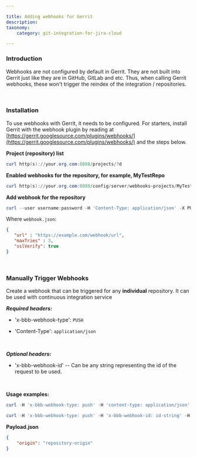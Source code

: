 ```yaml
---

title: Adding webhooks for Gerrit
description:
taxonomy:
    category: git-integration-for-jira-cloud

---
```


### Introduction

Webhooks are not configured by default in Gerrit. They are not built into Gerrit just like they are in GitHub, GitLab and etc. Thus, when calling Gerrit webhooks, these won't trigger the reindex of the integration / repositories.

&nbsp;

### Installation

To use webhooks with Gerrit, it needs to be configured. For starters, install Gerrit with the webhook plugin by reading at [https://gerrit.googlesource.com/plugins/webhooks/](https://gerrit.googlesource.com/plugins/webhooks/) and the steps below.

**Project (repository) list**

```powershell
curl http(s)://your.org.com:8080/projects/?d
```

**Enabled webhooks for the repository, for example, MyTestRepo**

```powershell
curl http(s)://your.org.com:8080/config/server/webhooks~projects/MyTestRepo/remotes
```

**Add webhook for the repository**

```powershell
curl --user username:password -H 'Content-Type: application/json' -X PUT -d @webhook.json http(s)://your.org.com:8080/a/config/server/webhooks~projects/MyTestRepo/remotes/bbb-webhook
```

Where `webhook.json`:<br>
```json
{
   "url" : "https://example.com/webhook/url",
   "maxTries" : 3,
   "sslVerify": true
}
```

&nbsp;

### Manually Trigger Webhooks

Create a webhook that can be triggered for any **individual** repository. It can be used with continuous integration service

_**Required headers:**_

*   'x-bbb-webhook-type': `PUSH`

*   'Content-Type': `application/json`

<br>

_**Optional headers:**_

*   'x-bbb-webhook-id' -- Can be any string representing the id of the request to be used.

<br>

**Usage examples:**

```powershell
curl -H 'x-bbb-webhook-type: push' -H 'content-type: application/json' -X POST -d @payload.json https://webhook/url
```

```powershell
curl -H 'x-bbb-webhook-type: push' -H 'x-bbb-webhook-id: id-string' -H 'content-type: application/json' -X POST -d @payload.json https://webhook/url
```

**Payload.json**

```json
{  
    "origin": "repository-origin"
}
```


